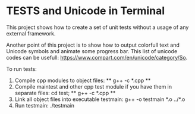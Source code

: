 TESTS and Unicode in Terminal
===================================

This project shows how to create a set of unit tests without a usage of any external framework.

Another point of this project is to show how to output colorfull text and Unicode symbols and animate some progress bar. This list of unicode codes can be usefull: https://www.compart.com/en/unicode/category/So.

To run tests:

1. Compile cpp modules to object files:
   ** g++ -c *.cpp **
2. Compile  maintest and other cpp test module if you have them in separate files:
   cd test; ** g++ -c *.cpp **
3. Link all object files into executable testmain:
   g++ -o testmain \*.o ../\*.o
4. Run testmain:
   ./testmain
